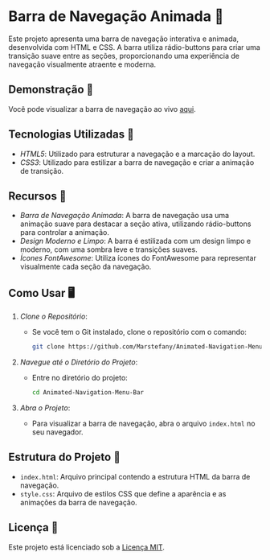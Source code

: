 # Barra de Navegação Animada 🧭

Este projeto apresenta uma barra de navegação interativa e animada, desenvolvida com HTML e CSS. A barra utiliza rádio-buttons para criar uma transição suave entre as seções, proporcionando uma experiência de navegação visualmente atraente e moderna.

## Demonstração 🎥
Você pode visualizar a barra de navegação ao vivo [aqui](https://marstefany.github.io/Animated-Navigation-Menu-Bar/).

## Tecnologias Utilizadas 🚀
- *HTML5*: Utilizado para estruturar a navegação e a marcação do layout.
- *CSS3*: Utilizado para estilizar a barra de navegação e criar a animação de transição.

## Recursos 🎨
- *Barra de Navegação Animada*: A barra de navegação usa uma animação suave para destacar a seção ativa, utilizando rádio-buttons para controlar a animação.
- *Design Moderno e Limpo*: A barra é estilizada com um design limpo e moderno, com uma sombra leve e transições suaves.
- *Ícones FontAwesome*: Utiliza ícones do FontAwesome para representar visualmente cada seção da navegação.

## Como Usar 🖥️
1. *Clone o Repositório*:
   - Se você tem o Git instalado, clone o repositório com o comando:
     ```bash
     git clone https://github.com/Marstefany/Animated-Navigation-Menu-Bar.git
     ```

2. *Navegue até o Diretório do Projeto*:
   - Entre no diretório do projeto:
     ```bash
     cd Animated-Navigation-Menu-Bar
     ```

3. *Abra o Projeto*:
   - Para visualizar a barra de navegação, abra o arquivo `index.html` no seu navegador.

## Estrutura do Projeto 📁
- `index.html`: Arquivo principal contendo a estrutura HTML da barra de navegação.
- `style.css`: Arquivo de estilos CSS que define a aparência e as animações da barra de navegação.

## Licença 📑
Este projeto está licenciado sob a [Licença MIT](LICENSE).
